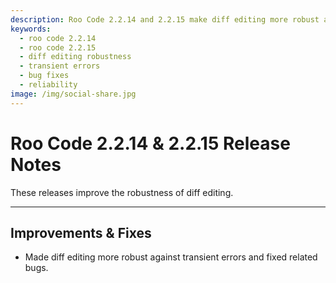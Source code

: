 ```yaml
---
description: Roo Code 2.2.14 and 2.2.15 make diff editing more robust against transient errors and fix related bugs for reliable code modifications.
keywords:
  - roo code 2.2.14
  - roo code 2.2.15
  - diff editing robustness
  - transient errors
  - bug fixes
  - reliability
image: /img/social-share.jpg
---
```


# Roo Code 2.2.14 & 2.2.15 Release Notes

These releases improve the robustness of diff editing.

---

## Improvements & Fixes

*   Made diff editing more robust against transient errors and fixed related bugs.